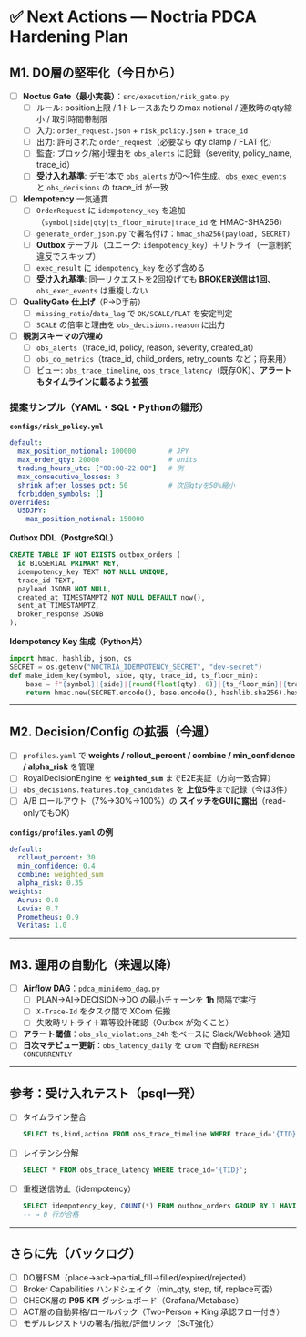 <!-- AUTODOC:BEGIN mode=file_content path_globs="/mnt/d/noctria_kingdom/docs/_partials_full/docs/Next Actions — Noctria PDCA Hardening Plan.md" -->
# ✅ Next Actions — Noctria PDCA Hardening Plan

## M1. DO層の堅牢化（今日から）
- [ ] **Noctus Gate（最小実装）**：`src/execution/risk_gate.py`
  - [ ] ルール: position上限 / 1トレースあたりのmax notional / 連敗時のqty縮小 / 取引時間帯制限
  - [ ] 入力: `order_request.json` + `risk_policy.json` + `trace_id`
  - [ ] 出力: 許可された `order_request`（必要なら qty clamp / FLAT 化）
  - [ ] 監査: ブロック/縮小理由を `obs_alerts` に記録（severity, policy_name, trace_id）
  - [ ] **受け入れ基準**: デモ1本で `obs_alerts` が0～1件生成、`obs_exec_events` と `obs_decisions` の trace_id が一致
- [ ] **Idempotency** 一気通貫
  - [ ] `OrderRequest` に `idempotency_key` を追加（`symbol|side|qty|ts_floor_minute|trace_id` を HMAC-SHA256）
  - [ ] `generate_order_json.py` で署名付け：`hmac_sha256(payload, SECRET)`
  - [ ] **Outbox** テーブル（ユニーク: `idempotency_key`）＋リトライ（一意制約違反でスキップ）
  - [ ] `exec_result` に `idempotency_key` を必ず含める
  - [ ] **受け入れ基準**: 同一リクエストを2回投げても **BROKER送信は1回**、`obs_exec_events` は重複しない
- [ ] **QualityGate 仕上げ**（P→D手前）
  - [ ] `missing_ratio`/`data_lag` で `OK/SCALE/FLAT` を安定判定
  - [ ] `SCALE` の倍率と理由を `obs_decisions.reason` に出力
- [ ] **観測スキーマの穴埋め**
  - [ ] `obs_alerts`（trace_id, policy, reason, severity, created_at）
  - [ ] `obs_do_metrics`（trace_id, child_orders, retry_counts など；将来用）
  - [ ] ビュー: `obs_trace_timeline`, `obs_trace_latency`（既存OK）、**アラートもタイムラインに載るよう拡張**

### 提案サンプル（YAML・SQL・Pythonの雛形）

**`configs/risk_policy.yml`**
```yaml
default:
  max_position_notional: 100000        # JPY
  max_order_qty: 20000                 # units
  trading_hours_utc: ["00:00-22:00"]   # 例
  max_consecutive_losses: 3
  shrink_after_losses_pct: 50          # 次回qtyを50%縮小
  forbidden_symbols: []
overrides:
  USDJPY:
    max_position_notional: 150000
```

**Outbox DDL（PostgreSQL）**
```sql
CREATE TABLE IF NOT EXISTS outbox_orders (
  id BIGSERIAL PRIMARY KEY,
  idempotency_key TEXT NOT NULL UNIQUE,
  trace_id TEXT,
  payload JSONB NOT NULL,
  created_at TIMESTAMPTZ NOT NULL DEFAULT now(),
  sent_at TIMESTAMPTZ,
  broker_response JSONB
);
```

**Idempotency Key 生成（Python片）**
```python
import hmac, hashlib, json, os
SECRET = os.getenv("NOCTRIA_IDEMPOTENCY_SECRET", "dev-secret")
def make_idem_key(symbol, side, qty, trace_id, ts_floor_min):
    base = f"{symbol}|{side}|{round(float(qty), 6)}|{ts_floor_min}|{trace_id}"
    return hmac.new(SECRET.encode(), base.encode(), hashlib.sha256).hexdigest()[:32]
```

---

## M2. Decision/Config の拡張（今週）
- [ ] `profiles.yaml` で **weights / rollout_percent / combine / min_confidence / alpha_risk** を管理
- [ ] RoyalDecisionEngine を **`weighted_sum`** までE2E実証（方向一致合算）
- [ ] `obs_decisions.features.top_candidates` を **上位5件**まで記録（今は3件）
- [ ] A/B ロールアウト（7%→30%→100%）の **スイッチをGUIに露出**（read-onlyでもOK）

**`configs/profiles.yaml` の例**
```yaml
default:
  rollout_percent: 30
  min_confidence: 0.4
  combine: weighted_sum
  alpha_risk: 0.35
weights:
  Aurus: 0.8
  Levia: 0.7
  Prometheus: 0.9
  Veritas: 1.0
```

---

## M3. 運用の自動化（来週以降）
- [ ] **Airflow DAG**：`pdca_minidemo_dag.py`
  - [ ] PLAN→AI→DECISION→DO の最小チェーンを **1h** 間隔で実行
  - [ ] `X-Trace-Id` をタスク間で XCom 伝搬
  - [ ] 失敗時リトライ＋冪等設計確認（Outbox が効くこと）
- [ ] **アラート閾値**：`obs_slo_violations_24h` をベースに Slack/Webhook 通知
- [ ] **日次マテビュー更新**：`obs_latency_daily` を cron で自動 `REFRESH CONCURRENTLY`

---

## 参考：受け入れテスト（psql一発）
- [ ] タイムライン整合
  ```sql
  SELECT ts,kind,action FROM obs_trace_timeline WHERE trace_id='{TID}' ORDER BY ts;
  ```
- [ ] レイテンシ分解
  ```sql
  SELECT * FROM obs_trace_latency WHERE trace_id='{TID}';
  ```
- [ ] 重複送信防止（idempotency）
  ```sql
  SELECT idempotency_key, COUNT(*) FROM outbox_orders GROUP BY 1 HAVING COUNT(*)>1;
  -- → 0 行が合格
  ```

---

## さらに先（バックログ）
- [ ] DO層FSM（place→ack→partial_fill→filled/expired/rejected）
- [ ] Broker Capabilities ハンドシェイク（min_qty, step, tif, replace可否）
- [ ] CHECK層の **P95 KPI** ダッシュボード（Grafana/Metabase）
- [ ] ACT層の自動昇格/ロールバック（Two-Person + King 承認フロー付き）
- [ ] モデルレジストリの署名/指紋/評価リンク（SoT強化）
<!-- AUTODOC:END -->
